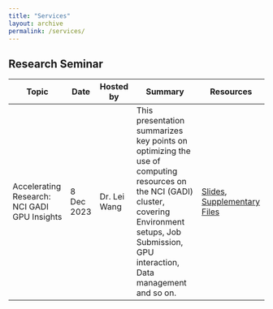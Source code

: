 ```yaml
---
title: "Services"
layout: archive
permalink: /services/
---
```


## Research Seminar

| Topic                                                       | Date       | Hosted by  | Summary                                                                                                             | Resources                                    |
|-------------------------------------------------------------|------------|------------|---------------------------------------------------------------------------------------------------------------------|----------------------------------------------|
| Accelerating Research: NCI GADI GPU Insights | 8 Dec 2023 | Dr. Lei Wang | This presentation summarizes key points on optimizing the use of computing resources on the NCI (GADI) cluster, covering Environment setups, Job Submission, GPU interaction, Data management and so on. | [Slides](/files/gadi_instructions.pdf), [Supplementary Files](/files/supp.zip) |


